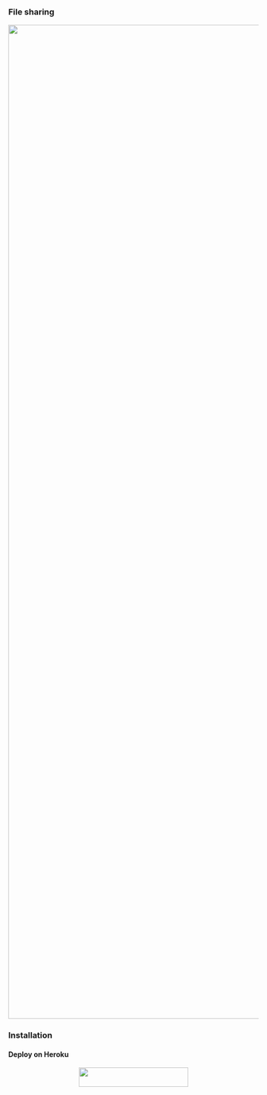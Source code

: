 ### File sharing
<p align="center"><a href="https://www.github.com/rioprojectx"><img src="https://telegra.ph/file/675214c34060adfed0500.jpg" width="2000"></a></p>


### Installation
#### Deploy on Heroku
<p align="center"><a href="https://heroku.com/deploy?template=https://github.com/Yongkruu/aksa-fsub4"> <img src="https://img.shields.io/badge/Deploy%20To%20Heroku-blue?style=for-the-badge&logo=heroku" width="220" height="38.45"/></a></p>



